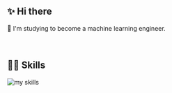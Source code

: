 <!-- プロフィールや連絡先を変更 -->
## ✨ Hi there

🔭 I'm studying to become a machine learning engineer.
<br>
<br>
<br>

## 🧑‍💻 Skills
<img alt="my skills" src="https://skillicons.dev/icons?theme=dark&perline=7&i=c,cpp,html,css,tailwind,php,laravel,js,ts,react,materialui,next,figma,wordpress,python,opencv,sklearn,fastapi,md,latex,mysql,postgres,prisma,docker,azure,powershell,github,git,githubactions,linux,ubuntu,vscode,eclipse,emacs" />
<br>

<!--
This repository is a ✨ _special_ ✨ repository because its `README.md` (this file) appears on your GitHub profile.

Here are some ideas to get you started:

- 🔭 I’m currently working on ...
- 🌱 I’m currently learning ...
- 👯 I’m looking to collaborate on ...
- 🤔 I’m looking for help with ...
- 💬 Ask me about ...
- 📫 How to reach me: ...
- 😄 Pronouns: ...
- ⚡ Fun fact: ...
-->

